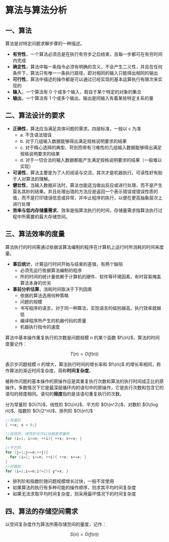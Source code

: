 # 算法与算法分析

## 一、算法

算法是对特定问题求解步骤的一种描述。

* **有穷性**，一个算法必须总是在执行有穷步之后结束，且每一步都可在有穷时间内完成
* **确定性**，算法中每一条指令必须有明确的含义，不会产生二义性，并且在任何条件下，算法只有唯一一条执行路径，即对相同的输入只能得出相同的输出
* **可行性**，算法中描述的操作都是可以通过已经实现的基本运算执行有限次来实现的
* **输入**，一个算法有 0 个或多个输入，取自于某个特定的对象的集合
* **输出**，一个算法有 1 个或多个输出，输出是同输入有着某些特定关系的量

## 二、算法设计的要求

* **正确性**，算法应当满足具体问题的需求。四层标准，一般以 c 为准
  * a. 不含语法错误
  * b. 对于几组输入数据能够得出满足规格说明要求的结果
  * c. 对于精心选择的典型、苛刻而带有刁难性的几组输入数据能够得出满足规格说明要求的结果
  * d. 对于一切合法的输入数据都能产生满足规格说明要求的结果（一般难以实现）
* **可读性**，算法主要是为了人的阅读与交流，其次才是机器执行。可读性好有助于人对算法的理解。
* **健壮性**，当输入数据非法时，算法也能适当做出反应或进行处理，而不是产生莫名其妙的结果。并且处理出错的方法应是返回一个表示错误或错误性质的值，而不是打印错误信息或异常，并中止程序的执行，以便在更高抽象层次上进行处理
* **效率与低内存储量需求**，效率是指算法执行的时间，存储量需求指算法执行过程中所需要的最大存储空间。

## 三、算法效率的度量

算法执行的时间需通过依据该算法编制的程序在计算机上运行时所消耗的时间来度量。

* **事后统计**，计算运行时间开始与结束的差值，有两个缺陷
  * 必须先运行依据算法编制的程序
  * 所的时间的统计量依赖于计算机的硬件、软件等环境因素，有时容易掩盖算法本身的优劣
* **事前分析估算**，消耗时间取决于下列因素
  * 依据的算法选用何种策略
  * 问题的规模
  * 书写程序的语言，对于同一种算法，实现语言的级别越高，执行效率就越低
  * 编译程序所产生的机器代码的质量
  * 机器执行指令的速度

算法中基本操作重复执行的次数是问题规模 $n$ 的某个函数 $f\(n\)$，算法的时间度量记作：

$$
T(n) = O(f(n))
$$

表示岁问题规模 $n$ 的增大，算法执行时间的增长率和 $f\(n\)$ 的增长率相同，称作算法的渐近时间复杂度，简称**时间复杂度**。

被称作问题的基本操作的原操作应是其重复执行次数和算法的执行时间成正比的原操作，多数情况下它是最深层循环内的语句中的原操作，它是执行次数和包含它的语句的频度相同。语句的**频度**指的是该语句重复执行的次数。

分为常量阶 $O\(1\)$、线性阶 $O\(n\)$、平方阶 $O\(n^2\)$、对数阶 $O\(log n\)$、指数阶 $O\(2^n\)$、排列阶 $O\(n!\)$

```c
//常量阶
{ ++x; s = 0;}

//线性阶，线性阶也可以当做是常量阶
for (i=1; i<=n; ++i){ ++x; s+=x; }

//平方阶
for (j=1;j<=n;++j){
  for (i=1; i<=n; ++i){ ++x; s+=x; }
}
//对数阶
for (i=1;i<=n;i*=2){ y*=x; }
```

* 排列阶和指数阶随问题规模增长过快，一般不宜使用
* 如果算法的执行有多种可能的操作顺序，则求其平均时间复杂度
* 如果无法求取平均时间复杂度，则采用最坏情况下的时间复杂度

## 四、算法的存储空间需求

以空间复杂度作为算法所需存储空间的量度，记作：

$$
S(n) = O(f(n))
$$

